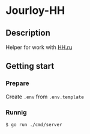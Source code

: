 # Jourloy-HH

## Description

Helper for work with [HH.ru](https://hh.ru/)

## Getting start

### Prepare

Create `.env` from `.env.template` 

### Runnig

```bash
$ go run ./cmd/server
```